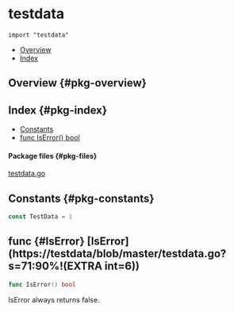 # testdata
`import "testdata"`

* [Overview](#pkg-overview)
* [Index](#pkg-index)

## Overview {#pkg-overview}



## Index {#pkg-index}
* [Constants](#pkg-constants)
* [func IsError() bool](#IsError)


#### Package files {#pkg-files}
[testdata.go](https://testdata/blob/master/testdata.go)


## Constants {#pkg-constants}
``` go
const TestData = 1
```


## func {#IsError} [IsError](https://testdata/blob/master/testdata.go?s=71:90%!(EXTRA int=6))
``` go
func IsError() bool
```
IsError always returns false.
